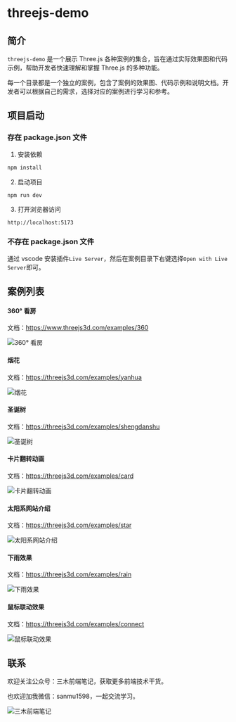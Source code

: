 # threejs-demo

## 简介

`threejs-demo` 是一个展示 Three.js 各种案例的集合，旨在通过实际效果图和代码示例，帮助开发者快速理解和掌握 Three.js 的多种功能。

每一个目录都是一个独立的案例，包含了案例的效果图、代码示例和说明文档。开发者可以根据自己的需求，选择对应的案例进行学习和参考。

## 项目启动

### 存在 package.json 文件

1. 安装依赖

```bash
npm install
```

2. 启动项目

```bash
npm run dev
```

3. 打开浏览器访问

```
http://localhost:5173
```

### 不存在 package.json 文件

通过 vscode 安装插件`Live Server`，然后在案例目录下右键选择`Open with Live Server`即可。

## 案例列表

#### 360° 看房

文档：https://www.threejs3d.com/examples/360

![360° 看房](https://www.threejs3d.com/_next/static/media/Dec-15-2024%2014-13-31.a6950329.gif)

#### 烟花

文档：https://threejs3d.com/examples/yanhua

![烟花](https://threejs3d.com/_next/static/media/Dec-26-2024%2022-23-17.6d9349f4.gif)

#### 圣诞树

文档：https://threejs3d.com/examples/shengdanshu

![圣诞树](https://threejs3d.com/_next/static/media/Dec-27-2024%2023-26-34.ed38a098.gif)

#### 卡片翻转动画

文档：https://threejs3d.com/examples/card

![卡片翻转动画](https://threejs3d.com/_next/static/media/Dec-28-2024%2014-30-11.dbb070d5.gif)

#### 太阳系网站介绍

文档：https://threejs3d.com/examples/star

![太阳系网站介绍](https://threejs3d.com/_next/static/media/Oct-17-2024%2021-04-31.2b315fb5.gif)

#### 下雨效果

文档：https://threejs3d.com/examples/rain

![下雨效果](https://threejs3d.com/_next/static/media/rain.0b13fa3b.gif)

#### 鼠标联动效果

文档：https://threejs3d.com/examples/connect

![鼠标联动效果](https://threejs3d.com/_next/static/media/Dec-23-2024%2022-46-31.a3fca76a.gif)

## 联系

欢迎关注公众号：三木前端笔记，获取更多前端技术干货。

也欢迎加我微信：sanmu1598，一起交流学习。

![三木前端笔记](https://gitee.com/calmound/threejs-demo/raw/main/vx.jpg)
